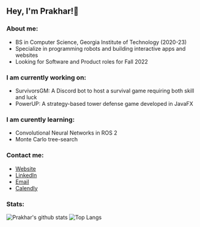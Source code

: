 ## Hey, I'm Prakhar!👋

### About me:
- BS in Computer Science, Georgia Institute of Technology (2020-23)
- Specialize in programming robots and building interactive apps and websites
- Looking for Software and Product roles for Fall 2022

### I am currently working on:
- SurvivorsGM: A Discord bot to host a survival game requiring both skill and luck
- PowerUP: A strategy-based tower defense game developed in JavaFX

### I am curently learning:
- Convolutional Neural Networks in ROS 2
- Monte Carlo tree-search

### Contact me:
- [Website](https://prakharmittal.tech)
- [LinkedIn](https://linkedin.com/in/mittalprakhar)
- [Email](mailto:prakhar@gatech.edu)
- [Calendly](https://calendly.com/prakharmittal)

### Stats:
![Prakhar's github stats](https://github-readme-stats.vercel.app/api?username=mittalprakhar&show_icons=true&count_private=true&hide=stars,issues&include_all_commits=true&theme=dark&line_height=30) ![Top Langs](https://github-readme-stats.vercel.app/api/top-langs/?username=mittalprakhar&layout=compact&theme=dark)
